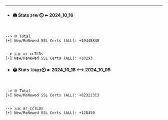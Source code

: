 

---
- #### 🖨️ **Stats** `24Hr`⏲️ ➼ 2024_10_16
```console


--> 🌐 Total
[+] New/ReNewed SSL Certs (ALL): +19448840


--> 🇦🇷 ar_ccTLDs
[+] New/ReNewed SSL Certs (ALL): +30193

```

- #### 🖨️ **Stats** `7Days`⏲️ ➼ 2024_10_16 <--> 2024_10_09
```console


--> 🌐 Total
[+] New/ReNewed SSL Certs (ALL): +82322313


--> 🇦🇷 ar_ccTLDs
[+] New/ReNewed SSL Certs (ALL): +128450

```

